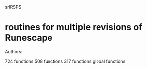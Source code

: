 srlRSPS

routines for multiple revisions of Runescape
=======

Authors:


724 functions
508 functions
317 functions
global functions

